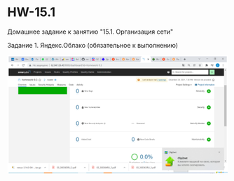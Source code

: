 # HW-15.1

Домашнее задание к занятию "15.1. Организация сети"

Задание 1. Яндекс.Облако (обязательное к выполнению)



![sonar1](https://github.com/olegrovenskiy/HW-CICD-9.3/blob/main/scrinshots/sonar1.png)






